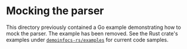 # Mocking the parser

This directory previously contained a Go example demonstrating how to mock the parser.
The example has been removed. See the Rust crate's examples under [`demoinfocs-rs/examples`](../../demoinfocs-rs/examples) for current code samples.
